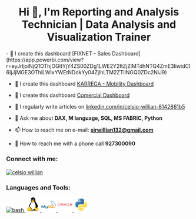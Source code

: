 <h1 align="center">Hi 👋, I'm Reporting and Analysis Technician | Data Analysis and Visualization Trainer</h1>
- 🔭 I create this dashboard [FIXNET - Sales Dashboard](https://app.powerbi.com/view?r=eyJrIjoiNjQ1OThjOGItYjY4ZS00ZDg1LWE2Y2ItZjZlMTdhNTQ4ZmE3IiwidCI6IjJjMGE3OThiLWIxYWEtNDdkYy04ZjlhLTM2ZTllNGQ0ZDc2NiJ9)

- 🔭 I create this dashboard [KARREGA - Mobility Dashboard](https://app.powerbi.com/view?r=eyJrIjoiZWZjZmM0NjktNWJmZS00NmIzLTgzOGMtYjlkMWQyZWFjZTA2IiwidCI6IjJjMGE3OThiLWIxYWEtNDdkYy04ZjlhLTM2ZTllNGQ0ZDc2NiJ9)

- 🔭 I create this dashboard [Comercial Dashboard](https://app.powerbi.com/view?r=eyJrIjoiZGExZDIwNWMtZGMxZS00OGNjLThlZDgtYWQwZTgyZjRlYmNiIiwidCI6IjAwOWFmODMwLThmZTktNDE5Yi1hZTM2LTJmYTllYjc3MmM3MSIsImMiOjh9)

- 📝 I regularly write articles on [linkedin.com/in/celsio-willian-8142861b5](linkedin.com/in/celsio-willian-8142861b5)

- 💬 Ask me about **DAX, M language, SQL, MS FABRIC, Python**

- 📫 How to reach me on e-mail: **sirwillian132@gmail.com**
- 📱 How to reach me with a phone call **927300090**

<h3 align="left">Connect with me:</h3>
<p align="left">
<a href="https://linkedin.com/in/celsio willian" target="blank"><img align="center" src="https://raw.githubusercontent.com/rahuldkjain/github-profile-readme-generator/master/src/images/icons/Social/linked-in-alt.svg" alt="celsio willian" height="30" width="40" /></a>
</p>

<h3 align="left">Languages and Tools:</h3>
<p align="left"> <a href="https://www.gnu.org/software/bash/" target="_blank" rel="noreferrer"> <img src="https://www.vectorlogo.zone/logos/gnu_bash/gnu_bash-icon.svg" alt="bash" width="40" height="40"/> </a> <a href="https://www.linux.org/" target="_blank" rel="noreferrer"> <img src="https://raw.githubusercontent.com/devicons/devicon/master/icons/linux/linux-original.svg" alt="linux" width="40" height="40"/> </a> <a href="https://www.mysql.com/" target="_blank" rel="noreferrer"> <img src="https://raw.githubusercontent.com/devicons/devicon/master/icons/mysql/mysql-original-wordmark.svg" alt="mysql" width="40" height="40"/> </a> <a href="https://www.oracle.com/" target="_blank" rel="noreferrer"> <img src="https://raw.githubusercontent.com/devicons/devicon/master/icons/oracle/oracle-original.svg" alt="oracle" width="40" height="40"/> </a> <a href="https://www.python.org" target="_blank" rel="noreferrer"> <img src="https://raw.githubusercontent.com/devicons/devicon/master/icons/python/python-original.svg" alt="python" width="40" height="40"/> </a> </p>


<!---
- 👋 Hi, I’m @Celsius13
- 👀 I’m interested in ...
- 🌱 I’m currently learning ...
- 💞️ I’m looking to collaborate on ...
- 📫 How to reach me ...
- 😄 Pronouns: ...
- ⚡ Fun fact: ...


Celsius13/Celsius13 is a ✨ special ✨ repository because its `README.md` (this file) appears on your GitHub profile.
You can click the Preview link to take a look at your changes.
--->
